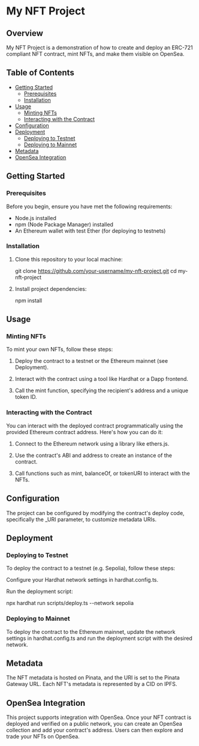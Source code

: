 # My NFT Project

## Overview

My NFT Project is a demonstration of how to create and deploy an ERC-721 compliant NFT contract, mint NFTs, and make them visible on OpenSea.

## Table of Contents

- [Getting Started](#getting-started)
  - [Prerequisites](#prerequisites)
  - [Installation](#installation)
- [Usage](#usage)
  - [Minting NFTs](#minting-nfts)
  - [Interacting with the Contract](#interacting-with-the-contract)
- [Configuration](#configuration)
- [Deployment](#deployment)
  - [Deploying to Testnet](#deploying-to-testnet)
  - [Deploying to Mainnet](#deploying-to-mainnet)
- [Metadata](#metadata)
- [OpenSea Integration](#opensea-integration)

## Getting Started

### Prerequisites

Before you begin, ensure you have met the following requirements:

- Node.js installed
- npm (Node Package Manager) installed
- An Ethereum wallet with test Ether (for deploying to testnets)

### Installation

1. Clone this repository to your local machine:

   git clone https://github.com/your-username/my-nft-project.git
   cd my-nft-project

2. Install project dependencies:

   npm install

## Usage

### Minting NFTs

To mint your own NFTs, follow these steps:

1. Deploy the contract to a testnet or the Ethereum mainnet (see Deployment).

2. Interact with the contract using a tool like Hardhat or a Dapp frontend.

3. Call the mint function, specifying the recipient's address and a unique token ID.

### Interacting with the Contract

You can interact with the deployed contract programmatically using the provided Ethereum contract address. Here's how you can do it:

1. Connect to the Ethereum network using a library like ethers.js.

2. Use the contract's ABI and address to create an instance of the contract.

3. Call functions such as mint, balanceOf, or tokenURI to interact with the NFTs.

## Configuration

The project can be configured by modifying the contract's deploy code, specifically the _URI parameter, to customize metadata URIs.

## Deployment

### Deploying to Testnet

To deploy the contract to a testnet (e.g. Sepolia), follow these steps:

Configure your Hardhat network settings in hardhat.config.ts.

Run the deployment script:

npx hardhat run scripts/deploy.ts --network sepolia

### Deploying to Mainnet

To deploy the contract to the Ethereum mainnet, update the network settings in hardhat.config.ts and run the deployment script with the desired network.

## Metadata

The NFT metadata is hosted on Pinata, and the URI is set to the Pinata Gateway URL. Each NFT's metadata is represented by a CID on IPFS.

## OpenSea Integration

This project supports integration with OpenSea. Once your NFT contract is deployed and verified on a public network, you can create an OpenSea collection and add your contract's address. Users can then explore and trade your NFTs on OpenSea.